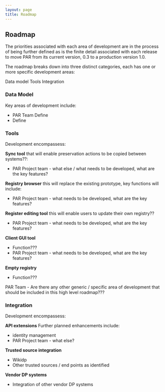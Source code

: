 ```yaml
---
layout: page
title: Roadmap
---
```


## Roadmap
The priorities associated with each area of development are in the process of being further defined as is the finite detail associated with each release to move PAR from its current version, 0.3 to a production version 1.0.

The roadmap breaks down into three distinct categories, each has one or more specific development areas:

Data model
Tools
Integration

### Data Model
Key areas of development include:

* PAR Team Define
* Define


### Tools
Development encompassess:

**Sync tool** that will enable preservation actions to be copied between systems??:
* PAR Project team - what else / what needs to be developed, what are the key features?

**Registry browser** this will replace the existing prototype, key functions will include:
* PAR Project team - what needs to be developed, what are the key features?

**Register editing tool** this will enable users to update their own registry??
* PAR Project team - what needs to be developed, what are the key features? 

**Client GUI tool**
* Function???
* PAR Project team - what needs to be developed, what are the key features? 

**Empty registry**
* Function???

PAR Team - Are there any other generic / specific area of development that should be included in this high level roadmap???

### Integration
Development encompassess:

**API extensions** Further planned enhancements include:
* identity management
* PAR Project team - what else?

**Trusted source integration**
* Wikidp
* Other trusted sources / end points as identified

**Vendor DP systems**
* Integration of other vendor DP systems
